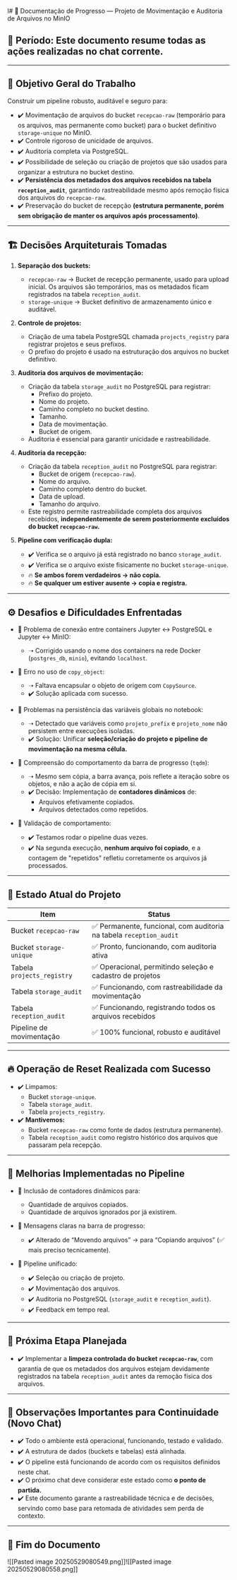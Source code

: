 l# 🚩 Documentação de Progresso — Projeto de Movimentação e Auditoria de Arquivos no MinIO

## 📅 **Período:** Este documento resume todas as ações realizadas no chat corrente.

---

## 🧠 **Objetivo Geral do Trabalho**

Construir um pipeline robusto, auditável e seguro para:

- ✔️ Movimentação de arquivos do bucket `recepcao-raw` (temporário para os arquivos, mas permanente como bucket) para o bucket definitivo `storage-unique` no MinIO.
- ✔️ Controle rigoroso de unicidade de arquivos.
- ✔️ Auditoria completa via PostgreSQL.
- ✔️ Possibilidade de seleção ou criação de projetos que são usados para organizar a estrutura no bucket destino.
- ✔️ **Persistência dos metadados dos arquivos recebidos na tabela `reception_audit`**, garantindo rastreabilidade mesmo após remoção física dos arquivos do `recepcao-raw`.
- ✔️ Preservação do bucket de recepção **(estrutura permanente, porém sem obrigação de manter os arquivos após processamento)**.

---

## 🏗️ **Decisões Arquiteturais Tomadas**

1. **Separação dos buckets:**
   - `recepcao-raw` → Bucket de recepção permanente, usado para upload inicial. Os arquivos são temporários, mas os metadados ficam registrados na tabela `reception_audit`.
   - `storage-unique` → Bucket definitivo de armazenamento único e auditável.

2. **Controle de projetos:**
   - Criação de uma tabela PostgreSQL chamada `projects_registry` para registrar projetos e seus prefixos.
   - O prefixo do projeto é usado na estruturação dos arquivos no bucket definitivo.

3. **Auditoria dos arquivos de movimentação:**
   - Criação da tabela `storage_audit` no PostgreSQL para registrar:
     - Prefixo do projeto.
     - Nome do projeto.
     - Caminho completo no bucket destino.
     - Tamanho.
     - Data de movimentação.
     - Bucket de origem.
   - Auditoria é essencial para garantir unicidade e rastreabilidade.

4. **Auditoria da recepção:**
   - Criação da tabela `reception_audit` no PostgreSQL para registrar:
     - Bucket de origem (`recepcao-raw`).
     - Nome do arquivo.
     - Caminho completo dentro do bucket.
     - Data de upload.
     - Tamanho do arquivo.
   - Este registro permite rastreabilidade completa dos arquivos recebidos, **independentemente de serem posteriormente excluídos do bucket `recepcao-raw`.**

5. **Pipeline com verificação dupla:**
   - ✔️ Verifica se o arquivo já está registrado no banco `storage_audit`.
   - ✔️ Verifica se o arquivo existe fisicamente no bucket `storage-unique`.
   - 🔥 **Se ambos forem verdadeiros → não copia.**
   - 🔥 **Se qualquer um estiver ausente → copia e registra.**

---

## ⚙️ **Desafios e Dificuldades Enfrentadas**

- 🚩 Problema de conexão entre containers Jupyter ↔ PostgreSQL e Jupyter ↔ MinIO:
  - ➝ Corrigido usando o nome dos containers na rede Docker (`postgres_db`, `minio`), evitando `localhost`.

- 🚩 Erro no uso de `copy_object`:
  - ➝ Faltava encapsular o objeto de origem com `CopySource`.
  - ✔️ Solução aplicada com sucesso.

- 🚩 Problemas na persistência das variáveis globais no notebook:
  - ➝ Detectado que variáveis como `projeto_prefix` e `projeto_nome` não persistem entre execuções isoladas.
  - ✔️ Solução: Unificar **seleção/criação do projeto e pipeline de movimentação na mesma célula.**

- 🚩 Compreensão do comportamento da barra de progresso (`tqdm`):
  - ➝ Mesmo sem cópia, a barra avança, pois reflete a iteração sobre os objetos, e não a ação de cópia em si.
  - ✔️ Decisão: Implementação de **contadores dinâmicos** de:
    - Arquivos efetivamente copiados.
    - Arquivos detectados como repetidos.

- 🚩 Validação de comportamento:
  - ✔️ Testamos rodar o pipeline duas vezes.
  - ✔️ Na segunda execução, **nenhum arquivo foi copiado**, e a contagem de "repetidos" refletiu corretamente os arquivos já processados.

---

## 🏁 **Estado Atual do Projeto**

| Item                          | Status                            |
|-------------------------------|------------------------------------|
| Bucket `recepcao-raw`         | ✅ Permanente, funcional, com auditoria na tabela `reception_audit` |
| Bucket `storage-unique`       | ✅ Pronto, funcionando, com auditoria ativa |
| Tabela `projects_registry`    | ✅ Operacional, permitindo seleção e cadastro de projetos |
| Tabela `storage_audit`        | ✅ Funcionando, com rastreabilidade da movimentação |
| Tabela `reception_audit`      | ✅ Funcionando, registrando todos os arquivos recebidos |
| Pipeline de movimentação      | ✅ 100% funcional, robusto e auditável |

---

## 🔥 **Operação de Reset Realizada com Sucesso**

- ✔️ Limpamos:
  - Bucket `storage-unique`.
  - Tabela `storage_audit`.
  - Tabela `projects_registry`.
- ✔️ **Mantivemos:**
  - Bucket `recepcao-raw` como fonte de dados (estrutura permanente).
  - Tabela `reception_audit` como registro histórico dos arquivos que passaram pela recepção.

---

## 🧠 **Melhorias Implementadas no Pipeline**

- 🔧 Inclusão de contadores dinâmicos para:
  - Quantidade de arquivos copiados.
  - Quantidade de arquivos ignorados por já existirem.

- 🔧 Mensagens claras na barra de progresso:
  - ✔️ Alterado de “Movendo arquivos” → para “Copiando arquivos” (✅ mais preciso tecnicamente).

- 🔧 Pipeline unificado:
  - ✔️ Seleção ou criação de projeto.
  - ✔️ Movimentação dos arquivos.
  - ✔️ Auditoria no PostgreSQL (`storage_audit` e `reception_audit`).
  - ✔️ Feedback em tempo real.

---

## 🚦 **Próxima Etapa Planejada**

- ✔️ Implementar a **limpeza controlada do bucket `recepcao-raw`**, com garantia de que os metadados dos arquivos estejam devidamente registrados na tabela `reception_audit` antes da remoção física dos arquivos.

---

## 🚩 **Observações Importantes para Continuidade (Novo Chat)**

- ✔️ Todo o ambiente está operacional, funcionando, testado e validado.
- ✔️ A estrutura de dados (buckets e tabelas) está alinhada.
- ✔️ O pipeline está funcionando de acordo com os requisitos definidos neste chat.
- ✔️ O próximo chat deve considerar este estado como **o ponto de partida.**
- ✔️ Este documento garante a rastreabilidade técnica e de decisões, servindo como base para retomada de atividades sem perda de contexto.

---

## 📜 **Fim do Documento**

![[Pasted image 20250529080549.png]]![[Pasted image 20250529080558.png]]